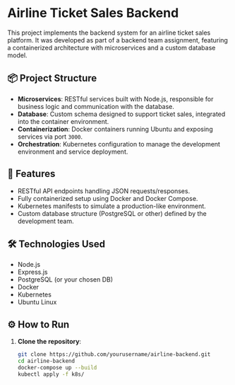 # Airline Ticket Sales Backend

This project implements the backend system for an airline ticket sales platform. It was developed as part of a backend team assignment, featuring a containerized architecture with microservices and a custom database model.

## 📦 Project Structure

- **Microservices**: RESTful services built with Node.js, responsible for business logic and communication with the database.
- **Database**: Custom schema designed to support ticket sales, integrated into the container environment.
- **Containerization**: Docker containers running Ubuntu and exposing services via port `3000`.
- **Orchestration**: Kubernetes configuration to manage the development environment and service deployment.

## 🚀 Features

- RESTful API endpoints handling JSON requests/responses.
- Fully containerized setup using Docker and Docker Compose.
- Kubernetes manifests to simulate a production-like environment.
- Custom database structure (PostgreSQL or other) defined by the development team.

## 🛠️ Technologies Used

- Node.js
- Express.js
- PostgreSQL (or your chosen DB)
- Docker
- Kubernetes
- Ubuntu Linux

## ⚙️ How to Run

1. **Clone the repository**:
   ```bash
   git clone https://github.com/yourusername/airline-backend.git
   cd airline-backend
   docker-compose up --build
   kubectl apply -f k8s/

